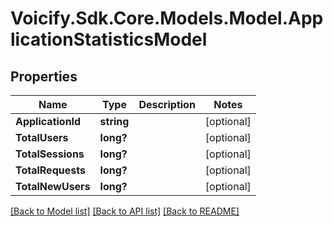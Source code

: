 # Voicify.Sdk.Core.Models.Model.ApplicationStatisticsModel
## Properties

Name | Type | Description | Notes
------------ | ------------- | ------------- | -------------
**ApplicationId** | **string** |  | [optional] 
**TotalUsers** | **long?** |  | [optional] 
**TotalSessions** | **long?** |  | [optional] 
**TotalRequests** | **long?** |  | [optional] 
**TotalNewUsers** | **long?** |  | [optional] 

[[Back to Model list]](../README.md#documentation-for-models) [[Back to API list]](../README.md#documentation-for-api-endpoints) [[Back to README]](../README.md)

